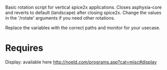 Basic rotation script for vertical spice2x applications. Closes asphyxia-core and reverts to default (landscape) after closing spice2x.  Change the values in the '/rotate' arguments if you need other rotations.

Replace the variables with the correct paths and monitor for your usecase.

# Requires

Display: available here http://noeld.com/programs.asp?cat=misc#display
